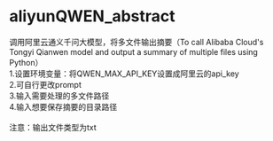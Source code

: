 # aliyunQWEN_abstract
调用阿里云通义千问大模型，将多文件输出摘要（To call Alibaba Cloud's Tongyi Qianwen model and output a summary of multiple files using Python）<br>
1.设置环境变量：将QWEN_MAX_API_KEY设置成阿里云的api_key<br>
2.可自行更改prompt<br>
3.输入需要处理的多文件路径<br>
4.输入想要保存摘要的目录路径<br>
<br>
注意：输出文件类型为txt
